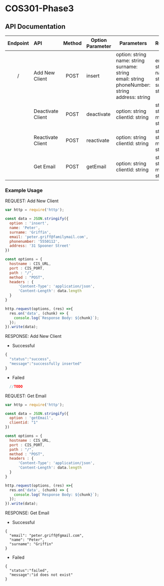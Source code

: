 # COS301-Phase3

## API Documentation


| Endpoint  | API              | Method 	|Option Parameter| Parameters  | Response   | 
|:--------: |:------------     | :--:  	  | ----------- |-------------|----------|
| /         |Add New Client    | POST   	| insert      |option: string <br/> name: string <br/> surname: string <br/> email: string <br/> phoneNumber:  string <br/> address: string <br/>| email: string <br> name: string <br> surname: string |
|           |Deactivate Client | POST     | deactivate  |option: string <br/> clientId: string | status: string <br> message: string|
|           |Reactivate Client | POST   	| reactivate  |option: string <br/> clientId: string | status: string <br> message: string  |
|           |Get Email         | POST   	| getEmail    |option: string <br/> clientId: string | status: string <br> message: string  |

### Example Usage

REQUEST: Add New Client
```javascript
var http = require('http');

const data = JSON.stringify({
  option : 'insert',
  name: 'Peter',
  surname: 'Griffin',
  email: 'peter.griff@familymail.com',
  phonenumber: '5550112',
  address: '31 Spooner Street'
})

const options = {
  hostname : CIS_URL,
  port : CIS_PORT,
  path : "/",
  method : "POST",
  headers : {
      'Content-Type': 'application/json',
      'Content-Length': data.length
  }
}

http.request(options, (res) =>{
  res.on('data', (chunk) => {
    console.log(`Response Body: ${chunk}`);
  });
}).write(data);

```

RESPONSE: Add New Client 
    
  * Successful
```javascript
{
  "status":"success",
  "message":"successfully inserted"
}
```

  * Failed
```javascript
  //TODO
```

REQUEST: Get Email
```javascript
var http = require('http');

const data = JSON.stringify({
  option : 'getEmail',
  clientid: "1"
})

const options = {
  hostname : CIS_URL,
  port : CIS_PORT,
  path : "/",
  method : "POST",
  headers : {
      'Content-Type': 'application/json',
      'Content-Length': data.length
  }
}

http.request(options, (res) =>{
  res.on('data', (chunk) => {
    console.log(`Response Body: ${chunk}`);
  });
}).write(data);
```

RESPONSE: Get Email    

  * Successful
```
{
  "email": "peter.griff@fgmail.com",
  "name": "Peter",
  "surname": "Griffin"
}
```

  * Failed
```
{
  "status":"failed",
  "message":"id does not exist"
}
```
